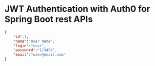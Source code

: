 # JWT Authentication with Auth0 for Spring Boot rest APIs

```json
{
	"id":1,
	"name":"User Name",
	"login":"user",
	"password":"123456",
	"email":"user@email.com"
}
```
